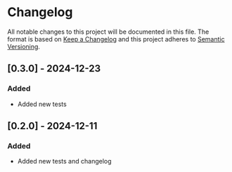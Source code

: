 # Changelog
All notable changes to this project will be documented in this file.
The format is based on [Keep a Changelog](http://keepachangelog.com/en/1.0.0/) and this project adheres to [Semantic Versioning](http://semver.org/spec/v2.0.0.html).

## [0.3.0] - 2024-12-23
### Added
- Added new tests


## [0.2.0] - 2024-12-11
### Added
- Added new tests and changelog
